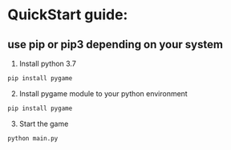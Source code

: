 # QuickStart guide:
## use pip or pip3 depending on your system

1. Install python 3.7

```bash
pip install pygame
```

2. Install pygame module to your python environment

```bash
pip install pygame
```

3. Start the game

```bash
python main.py
```